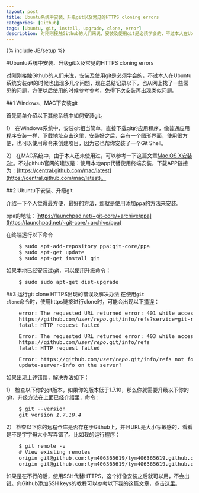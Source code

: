 ```yaml
---
layout: post
title: Ubuntu系统中安装、升级git以及常见的HTTPS cloning errors
categories: [Github]
tags: [Ubuntu, git, install, upgrade, clone, error]
description: 对刚刚接触Github的人们来说，安装及使用git是必须学会的，不过本人在Ubuntu系统安装git的时候也出现多几个问题，现在总结记录以下，也从网上找了一些常见的问题，方便以后使用的时候参考参考，免得下次安装再出现类似问题
---
```

{% include JB/setup %}

#Ubuntu系统中安装、升级git以及常见的HTTPS cloning errors

对刚刚接触Github的人们来说，安装及使用git是必须学会的，不过本人在Ubuntu系统安装git的时候也出现多几个问题，现在总结记录以下，也从网上找了一些常见的问题，方便以后使用的时候参考参考，免得下次安装再出现类似问题。

##1 Windows、MAC下安装git

首先简单介绍以下其他系统中如何安装git。

1） 在Windows系统中，安装git相当简单，直接下载git的应用程序，像普通应用程序安装一样，下载地址点击[这里](http://github-windows.s3.amazonaws.com/GitHubSetup.exe)，安装好之后，会有一个图形界面，使用很方便，也可以使用命令来创建项目，因为它也帮你安装了一个Git Shell。

2） 在MAC系统中，由于本人还未使用过，可以参考一下这篇文章[Mac OS X安装Git](http://blog.csdn.net/yhawaii/article/details/7519440)。不过github官网的建议是：使用本地app代替使用终端安装，下载APP链接为：[https://central.github.com/mac/latest](https://central.github.com/mac/latest)。

##2 Ubuntu下安装、升级git

介绍一下个人觉得最方便，最好的方法，那就是使用添加ppa的方法来安装。

ppa的地址：[https://launchpad.net/~git-core/+archive/ppa](https://launchpad.net/~git-core/+archive/ppa)

在终端运行以下命令
<pre class="command-line">
    <span class="command">$ sudo apt-add-repository ppa:git-core/ppa</span>
    <span class="command">$ sudo apt-get update</span>
    <span class="command">$ sudo apt-get install git</span>
</pre>

如果本地已经安装过git，可以使用升级命令：
<pre class="command-line">
    <span class="command">$ sudo sudo apt-get dist-upgrade</span>
</pre>

##3 运行git clone HTTPS出现的错误及解决办法
在使用<code>git clone</code>命令时，使用https链接进行clone时，可能会出现以下[错误](https://help.github.com/articles/https-cloning-errors)：
<pre class="command-line">
    <span class="output">error: The requested URL returned error: 401 while accessing</span>
    <span class="output">https://github.com/<em>user</em>/<em>repo</em>.git/info/refs?service=git-receive-pack</span>
    <span class="output">fatal: HTTP request failed</span>
</pre> 

<pre class="command-line">
    <span class="output">Error: The requested URL returned error: 403 while accessing</span>
    <span class="output">https://github.com/<em>user</em>/<em>repo</em>.git/info/refs</span>
    <span class="output">fatal: HTTP request failed</span>
</pre> 

<pre class="command-line">
    <span class="output">Error: https://github.com/<em>user</em>/<em>repo</em>.git/info/refs not found: did you run git</span>
    <span class="output">update-server-info on the server?</span>
</pre> 

如果出现上述错误，解决办法如下：

1） 检查以下你的git版本，如果你的版本低于1.7.10，那么你就需要升级以下你的git，升级方法在上面已经介绍里，命令：
<pre class="command-line">
    <span class="command">$ git --version</span>
    <span class="output">git version <em>1.7.10.4</em></span>
</pre> 


2） 检查以下你的远程仓库是否存在于Github上，并且URL是大小写敏感的，看看是不是字字母大小写弄错了。比如我的运行程序：
<pre class="command-line">
    <span class="command">$ git remote -v</span>
    <span class="comment"># View existing remotes</span>
    <span class="output">origin git@github.com:lym406365619/lym406365619.github.com.git (fetch)</span>
    <span class="output">origin git@github.com:lym406365619/lym406365619.github.com.git (push)</span>
</pre>

如果是在不行的话，使用SSH代替HTTPS，这个好像安装之后就可以用，不会出错。向Github添加SSH keys的教程可以参考以下我的这篇文章，点击[这里](http://lym406365619.github.io/blog/2013/05/16/add-ssh-keys-into-your-github)。
